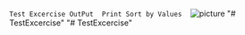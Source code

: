 
``` Test Excercise OutPut ```
``` ```
``` Print Sort by Values ```
``` ```
![picture](img/TestExcercise.JPG)
"# TestExcercise" 
"# TestExcercise" 
